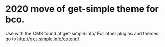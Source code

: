 # 2020 move of get-simple theme for bco.
Use with the CMS found at get-simple.info/
For other plugins and themes, go to http://get-simple.info/extend/
